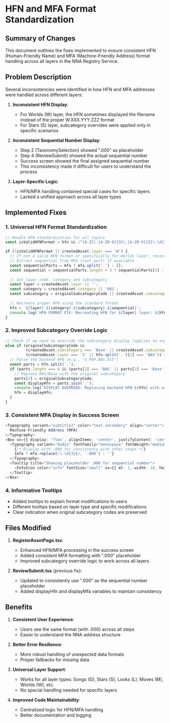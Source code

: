 # HFN and MFA Format Standardization

## Summary of Changes

This document outlines the fixes implemented to ensure consistent HFN (Human-Friendly Name) and MFA (Machine-Friendly Address) format handling across all layers in the NNA Registry Service.

## Problem Description

Several inconsistencies were identified in how HFN and MFA addresses were handled across different layers:

1. **Inconsistent HFN Display**: 
   - For Worlds (W) layer, the HFN sometimes displayed the filename instead of the proper W.XXX.YYY.ZZZ format
   - For Stars (S) layer, subcategory overrides were applied only in specific scenarios

2. **Inconsistent Sequential Number Display**:
   - Step 2 (TaxonomySelection) showed ".000" as placeholder
   - Step 4 (ReviewSubmit) showed the actual sequential number
   - Success screen showed the final assigned sequential number
   - This inconsistency made it difficult for users to understand the process

3. **Layer-Specific Logic**:
   - HFN/MFA handling contained special cases for specific layers
   - Lacked a unified approach across all layer types

## Implemented Fixes

### 1. Universal HFN Format Standardization

```typescript
// Handle HFN standardization for all layers
const isValidHFNFormat = hfn && /^[A-Z]\.[A-Z0-9]{3}\.[A-Z0-9]{3}\.\d{3}$/.test(hfn);

if (!isValidHFNFormat || createdAsset.layer === 'W') {
  // If not a valid HFN format or specifically for Worlds layer, reconstruct it properly
  // Extract sequential from MFA (last part) if available
  const sequentialParts = mfa ? mfa.split('.') : [];
  const sequential = sequentialParts.length > 3 ? sequentialParts[3] : '001';
  
  // Get layer code, category and subcategory
  const layer = createdAsset.layer || '';
  const category = createdAsset.category || '001';
  const subcategory = originalSubcategoryCode || createdAsset.subcategory || 'BAS';
  
  // Recreate proper HFN using the standard format
  hfn = `${layer}.${category}.${subcategory}.${sequential}`;
  console.log(`HFN FORMAT FIX: Recreating HFN for ${layer} layer: ${hfn}`);
}
```

### 2. Improved Subcategory Override Logic

```typescript
// Check if we need to override the subcategory display (applies to any layer but focus on Stars)
else if (originalSubcategoryCode &&
         (createdAsset.subcategory === 'Base' || createdAsset.subcategory === 'BAS') &&
         (createdAsset.layer === 'S' || hfn.split('.')[2] === 'BAS')) {
  // Parse the backend HFN (e.g., "S.POP.BAS.015")
  const parts = hfn.split('.');
  if (parts.length === 4 && (parts[2] === 'BAS' || parts[2] === 'Base')) {
    // Replace BAS/Base with the original subcategory
    parts[2] = originalSubcategoryCode;
    const displayHfn = parts.join('.');
    console.log(`DISPLAY OVERRIDE: Replacing backend HFN ${hfn} with original subcategory version ${displayHfn}`);
    hfn = displayHfn;
  }
}
```

### 3. Consistent MFA Display in Success Screen

```typescript
<Typography variant="subtitle2" color="text.secondary" align="center">
  Machine-Friendly Address (MFA)
</Typography>
<Box sx={{ display: 'flex', alignItems: 'center', justifyContent: 'center' }}>
  <Typography variant="body1" fontFamily="monospace" fontWeight="medium" align="center">
    {/* Display with .000 for consistency with other steps */}
    {mfa ? mfa.replace(/\.\d{3}$/, '.000') : ''}
  </Typography>
  <Tooltip title="Showing placeholder .000 for sequential number">
    <InfoIcon color="info" fontSize="small" sx={{ ml: 1, width: 18, height: 18 }} />
  </Tooltip>
</Box>
```

### 4. Informative Tooltips

- Added tooltips to explain format modifications to users
- Different tooltips based on layer type and specific modifications
- Clear indication when original subcategory codes are preserved

## Files Modified

1. **RegisterAssetPage.tsx**:
   - Enhanced HFN/MFA processing in the success screen
   - Added consistent MFA formatting with ".000" placeholder
   - Improved subcategory override logic to work across all layers

2. **ReviewSubmit.tsx** (previous fix):
   - Updated to consistently use ".000" as the sequential number placeholder
   - Added displayHfn and displayMfa variables to maintain consistency

## Benefits

1. **Consistent User Experience**:
   - Users see the same format (with .000) across all steps
   - Easier to understand the NNA address structure

2. **Better Error Resilience**:
   - More robust handling of unexpected data formats
   - Proper fallbacks for missing data

3. **Universal Layer Support**:
   - Works for all layer types: Songs (G), Stars (S), Looks (L), Moves (M), Worlds (W), etc.
   - No special handling needed for specific layers

4. **Improved Code Maintainability**:
   - Centralized logic for HFN/MFA handling
   - Better documentation and logging